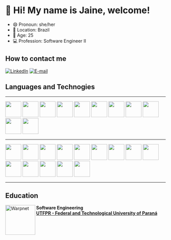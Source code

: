 # 👋 Hi!  My name is Jaine, welcome!

- 😄 Pronoun: she/her
- 📍 Location: Brazil 
- 🎂 Age: 25 
- 💻 Profession: Software Engineer II 


## How to contact me
[![LinkedIn](https://img.shields.io/badge/LinkedIn-000?style=for-the-badge&logo=linkedin&logoColor=0E76A8)](https://www.linkedin.com/in/jaine-saconi-6b47b4166/)
[![E-mail](https://img.shields.io/badge/-Email-000?style=for-the-badge&logo=microsoft-outlook&logoColor=007BFF)](mailto:jaine_saconi@hotmail.com)

## Languages and Technogies
 
-----
<div style="display: inline_block">
    <img width="50px" src="https://cdn.jsdelivr.net/gh/devicons/devicon/icons/javascript/javascript-original.svg" />
    <img width="50px" src="https://cdn.jsdelivr.net/gh/devicons/devicon/icons/typescript/typescript-original.svg" />
    <img width="50px" src="https://cdn.jsdelivr.net/gh/devicons/devicon/icons/html5/html5-original-wordmark.svg" />
    <img width="50px" src="https://cdn.jsdelivr.net/gh/devicons/devicon/icons/css3/css3-original-wordmark.svg" />
    <img width="50px" src="https://cdn.jsdelivr.net/gh/devicons/devicon/icons/angularjs/angularjs-original.svg" />
    <img width="50px" src="https://cdn.jsdelivr.net/gh/devicons/devicon/icons/react/react-original.svg" />
    <img width="50px" src="https://cdn.jsdelivr.net/gh/devicons/devicon/icons/csharp/csharp-original.svg" />
    <img width="50px" src="https://cdn.jsdelivr.net/gh/devicons/devicon/icons/nodejs/nodejs-plain-wordmark.svg" />
    <img width="50px" src="https://cdn.jsdelivr.net/gh/devicons/devicon/icons/mysql/mysql-original-wordmark.svg" />
    <img width="50px" src="https://cdn.jsdelivr.net/gh/devicons/devicon/icons/mongodb/mongodb-original-wordmark.svg" />
    <img width="50px" src="https://cdn.jsdelivr.net/gh/devicons/devicon/icons/firebase/firebase-plain-wordmark.svg" />
 </div>

 ---

 <div style="display: inline_block">
    <img width="50px" margin="10px" src="https://cdn.jsdelivr.net/gh/devicons/devicon/icons/git/git-original.svg" />
    <img width="50px" src="https://cdn.jsdelivr.net/gh/devicons/devicon/icons/gitlab/gitlab-plain-wordmark.svg" />
    <img width="50px" src="https://cdn.jsdelivr.net/gh/devicons/devicon/icons/azure/azure-original-wordmark.svg" />
    <img width="50px" margin="10px" src="https://cdn.jsdelivr.net/gh/devicons/devicon/icons/figma/figma-original.svg" />
    <img width="50px" src="https://cdn.jsdelivr.net/gh/devicons/devicon/icons/sourcetree/sourcetree-original-wordmark.svg" />
    <img width="50px" src="https://cdn.jsdelivr.net/gh/devicons/devicon/icons/bitbucket/bitbucket-original-wordmark.svg" />
    <img width="50px" width="50px" src="https://cdn.jsdelivr.net/gh/devicons/devicon/icons/npm/npm-original-wordmark.svg" />
    <img width="50px" margin="10px" src="https://cdn.jsdelivr.net/gh/devicons/devicon/icons/nodejs/nodejs-original.svg" />
    <img width="50px" src="https://cdn.jsdelivr.net/gh/devicons/devicon/icons/ruby/ruby-original.svg" />
    <img width="50px" margin="10px" src="https://cdn.jsdelivr.net/gh/devicons/devicon/icons/jest/jest-plain.svg" />
    <img width="50px" src="https://cdn.jsdelivr.net/gh/devicons/devicon/icons/vscode/vscode-original-wordmark.svg" />
    <img width="50px" src="https://cdn.jsdelivr.net/gh/devicons/devicon/icons/visualstudio/visualstudio-plain.svg" />
    <img width="50px" src="https://cdn.jsdelivr.net/gh/devicons/devicon/icons/androidstudio/androidstudio-original.svg" />
    <img width="50px" src="https://cdn.jsdelivr.net/gh/devicons/devicon/icons/xcode/xcode-original.svg" />
         
               
 </div>

 ---
 
## Education
[<img align="left" height="94px" width="94px" alt="Warpnet" src="https://i.postimg.cc/htC6TN1K/utfpr.png"/>](https://postimg.cc/PvXGRsrY)
**Software Engineering** \
[**UTFPR - Federal and Technological University of Paraná**](https://portal.utfpr.edu.br/)

